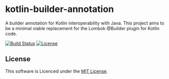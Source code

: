 # kotlin-builder-annotation
A builder annotation for Kotlin interoperability with Java.
This project aims to be a minimal viable replacement for the Lombok @Builder plugin for Kotlin code.

[![Build Status](https://travis-ci.com/ThinkingLogic/kotlin-builder-annotation.svg?branch=master)](https://travis-ci.com/ThinkingLogic/kotlin-builder-annotation)
[![License](https://img.shields.io/badge/license-MIT-blue.svg)](https://opensource.org/licenses/MIT)




## License
This software is Licenced under the [MIT License](LICENSE.md).

